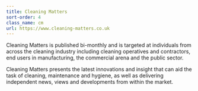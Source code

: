 ```yaml
---
title: Cleaning Matters
sort-order: 4
class_name: cm
url: https://www.cleaning-matters.co.uk
---
```

Cleaning Matters is published bi-monthly and is targeted at individuals from across the cleaning industry including cleaning operatives and contractors, end users in manufacturing, the commercial arena and the public sector.

Cleaning Matters presents the latest innovations and insight that can aid the task of cleaning, maintenance and hygiene, as well as delivering independent news, views and developments from within the market.